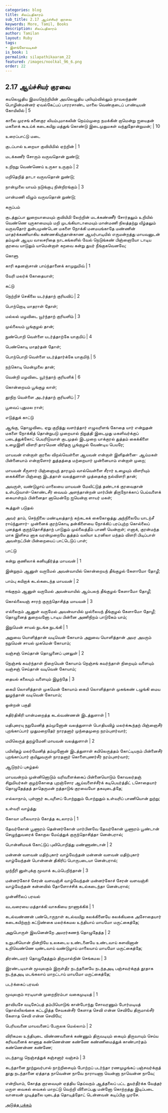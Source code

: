 ```yaml
---
categories: blog
title: சிலப்பதிகாரம்
sub_title: 2.17 ஆய்ச்சியர் குரவை
keywords: More, Tamil, Books
description: சிலப்பதிகாரம்
author: Tamilan
layout: Ruby
tags:
- இளங்கோவடிகள்
is_book: 1
permalink: silapathikaaram_22
featured: /images/noolkal_96_6.png
order: 22
---
```



## 2.17 ஆய்ச்சியர் குரவை

கயலெழுதிய இமயநெற்றியின் அயலெழுதிய புலியும்வில்லும் நாவலந்தண் பொழின்மன்னர் ஏவல்கேட்பப் பாரரசாண்ட மாலை வெண்குடைப் பாண்டியன் கோயிலில் | 5

காலை முரசங் கனைகுர லியம்புமாகலின் நெய்ம்முறை நமக்கின் றாமென்று ஐயைதன் மகளைக் கூஉய்க் கடைகயிறு மத்துங் கொண்டு இடைமுதுமகள் வந்துதோன்றுமன்; | 10

உரைப்பாட்டு மடை

குடப்பால் உறையா குவியிமில் ஏற்றின் | 1

மடக்கணீர் சோரும் வருவதொன் றுண்டு;

உறிநறு வெண்ணெய் உருகா உருகும் | 2

மறிதெறித் தாடா வருவதொன் றுண்டு;

நான்முலை யாயம் நடுங்குபு நின்றிரங்கும் | 3

மான்மணி வீழும் வருவதொன் றுண்டு;

கருப்பம்

குடத்துப்பா லுறையாமையும் குவியிமி லேற்றின் மடக்கண்ணீீர் சோர்தலும் உறியில் வெண்ணெ யுருகாமையும் மறி முடங்கியாடாமையும் மான்மணி நிலத்தற்று வீழ்தலும் வருவதோர் துன்பமுண்டென மகளை நோக்கி மனமயங்காதே மண்ணின் மாதர்க்கணியாகிய கண்ணகியுந்தான்காண ஆயர்பாடியில் எருமன்றத்து மாயவனுடன் தம்முன் ஆடிய வாலசரிதை நாடகங்களில் வேல் நெடுங்கண் பிஞ்ஞையோ டாடிய குரவை யாடுதும் யாமென்றாள் கறவை கன்று துயர் நீங்குகவெனவே;

கொளு

காரி கதனஞ்சான் பாய்ந்தானைக் காமுறுமிவ் | 1

வேரி மலர்க் கோதையாள்;

கட்டு

நெற்றிச் செகிலை யடர்த்தாற் குரியவிப் | 2

பொற்றொடி மாதராள் தோள்;

மல்லல் மழவிடை யூர்ந்தாற் குரியளிம் | 3

முல்லையம் பூங்குழல் தான்;

நுண்பொறி வெள்ளை யடர்த்தாற்கே யாகுமிப் | 4

பெண்கொடி மாதர்தன் தோள்;

பொற்பொறி வெள்ளை யடர்த்தார்க்கே யாகுமிந் | 5

நற்கொடி மென்முலை தான்;

வென்றி மழவிடை யூர்ந்தாற் குரியளிக் | 6

கொன்றையம் பூங்குழ லாள்;

தூநிற வெள்ளை அடர்த்தாற் குரியளிப் | 7

பூவைப் புதுமல ராள்;

எடுத்துக் காட்டு

ஆங்கு, தொழுவிடை ஏறு குறித்து வளர்த்தார் எழுவரிளங் கோதை யார் என்றுதன் மகளை நோக்கித் தொன்றுபடு முறையால் நிறுத்தி இடைமுது மகளிவர்க்குப் படைத்துக்கோட் பெயரிடுவாள் குடமுதல் இடமுறை யாக்குரல் துத்தம் கைக்கிளை உழைஇளி விளரி தாரமென விரிதரு பூங்குழல் வேண்டிய பெயரே;

மாயவன் என்றாள் குரலை விறல்வெள்ளை ஆயவன் என்றாள் இளிதன்னை- ஆய்மகள் பின்னையாம் என்றாளோர் துத்தத்தை மற்றையார் முன்னையாம் என்றாள் முறை;

மாயவன் சீருளார் பிஞ்ஞையுந் தாரமும் வால்வெள்ளை சீரார் உழையும் விளரியும் கைக்கிளை பிஞ்ஞை இடத்தாள் வலத்துளாள் முத்தைக்கு நல்விளரி தான்;

அவருள், வண்டுழாய் மாலையை மாயவன் மேலிட்டுத் தண்டாக் குரவைதான் உள்படுவாள்-கொண்டசீர் வையம் அளந்தான்றன் மார்பின் திருநோக்காப் பெய்வளைக் கையாள்நம் பின்னைதா னாமென்றே ஐயென்றா ளாயர் மகள்;

கூத்துள் படுதல்

அவர் தாம், செந்நிலை மண்டிலத்தாற் கற்கடகக் கைகோஒத்து அந்நிலையே யாடற்சீ ராய்ந்துளார்- முன்னைக் குரற்கொடி தன்கிளையை நோக்கிப் பரப்புற்ற கொல்லைப் புனத்துக் குருந்தொசித்தாற் பாடுதும் முல்லைத்தீம் பாணி யென்றாள்; எனாக், குரன்மந்த மாக இளிசம னாக வரன்முறையே துத்தம் வலியா உரனிலா மந்தம் விளரி பிடிப்பாள் அவள்நட்பின் பின்றையைப் பாட்டெடுப் பாள்;

பாட்டு

கன்று குணிலாக் கனியுதிர்த்த மாயவன் | 1

இன்றுநம் ஆனுள் வருமேல் அவன்வாயில் கொன்றையந் தீங்குழல் கேளாமோ தோழீ;

பாம்பு கயிறாக் கடல்கடைந்த மாயவன் | 2

ஈங்குநம் ஆனுள் வருமேல் அவன்வாயில் ஆம்பலந் தீங்குழல் கேளாமோ தோழீ;

கொல்லையஞ் சாரற் குருந்தொசித்த மாயவன் | 3

எல்லைநம் ஆனுள் வருமேல் அவன்வாயில் முல்லையந் தீங்குழல் கேளாமோ தோழீ; தொழுனைத் துறைவனோ டாடிய பின்னை அணிநிறம் பாடுகேம் யாம்;

இறுமென் சாயல் நுடங்க நுடங்கி | 1

அறுவை யொளித்தான் வடிவென் கோயாம் அறுவை யொளித்தான் அயர அயரும் நறுமென் சாயல் முகமென் கோயாம்;

வஞ்சஞ் செய்தான் தொழுனைப் புனலுள் | 2

நெஞ்சங் கவர்ந்தாள் நிறையென் கோயாம் நெஞ்சங் கவர்ந்தாள் நிறையும் வளையும் வஞ்சஞ் செய்தான் வடிவென் கோயாம்;

தையல் கலையும் வளையும் இழந்தே | 3

கையி லொளித்தாள் முகமென் கோயாம் கையி லொளித்தாள் முகங்கண் டழுங்கி மைய லுழந்தான் வடிவென் கோயாம்;

ஒன்றன் பகுதி

கதிர்திகிரி யான்மறைத்த கடல்வண்ணன் இடத்துளாள் | 1

மதிபுரையு நறுமேனித் தம்முனோன் வலத்துளாள் பொதியவிழ் மலர்க்கூந்தற் பிஞ்ஞைசீர் புறங்காப்பார் முதுமறைதேர் நாரதனார் முந்தைமுறை நரம்புளர்வார்;

மயிலெருத் துறழ்மேனி மாயவன் வலத்துளாள் | 2

பயிலிதழ் மலர்மேனித் தம்முனோன் இடத்துளாள் கயிலெருத்தம் கோட்டியநம் பின்னைசீர் புறங்காப்பார் குயிலுவருள் நாரதனார் கொளைபுணர்சீர் நரம்புளர்வார்;

ஆடுநர்ப் புகழ்தல்

மாயவன்றம் முன்னினொடும் வரிவளைக்கைப் பின்னையொடும் கோவலர்தஞ் சிறுமியர்கள் குழற்கோதை புறஞ்சோர ஆய்வளைச்சீர்க் கடிபெயர்த்திட் டசொதையார் தொழுதேத்தத் தாதெருமன் றத்தாடுங் குரவையோ தகவுடைத்தே;

எல்லாநாம், புள்ளூர் கடவுளைப் போற்றுதும் போற்றுதும் உள்வரிப் பாணியொன் றுற்று;

உள்வரி வாழ்த்து

கோவா மலையாரம் கோத்த கடலாரம் | 1

தேவர்கோன் பூணாரம் தென்னர்கோன் மார்பினவே தேவர்கோன் பூணாரம் பூண்டான் செழுந்துவரைக் கோகுல மேய்த்துக் குருந்தொசித்தா னென்பரால்;

பொன்னிமயக் கோட்டுப் புலிபொறித்து மண்ணாண்டான் | 2

மன்னன் வளவன் மதிற்புகார் வாழ்வேந்தன் மன்னன் வளவன் மதிற்புகார் வாழ்வேந்தன் பொன்னன் திகிரிப் பொருபடையா னென்பரால்;

முந்நீரி னுள்புக்கு மூவாக் கடம்பெறிந்தான் | 3

மன்னர்கோச் சேரன் வளவஞ்சி வாழ்வேந்தன் மன்னர்கோச் சேரன் வளவஞ்சி வாழ்வேந்தன் கன்னவில் தோளோச்சிக் கடல்கடைந்தா னென்பரால்;

முன்னிலைப் பரவல்

வடவரையை மத்தாக்கி வாசுகியை நாணாக்கிக் | 1

கடல்வண்ணன் பண்டொருநாள் கடல்வயிறு கலக்கினையே கலக்கியகை அசோதையார் கடைகயிற்றாற் கட்டுண்கை மலர்க்கமல உந்தியாய் மாயமோ மருட்கைத்தே;

அறுபொருள் இவனென்றே அமரர்கணந் தொழுதேத்த | 2

உறுபசியொன் றின்றியே உலகடைய உண்டனையே உண்டவாய் களவினான் உறிவெண்ணெ யுண்டவாய் வண்டுழாய் மாலையாய் மாயமோ மருட்கைத்தே;

திரண்டமரர் தொழுதேத்தும் திருமால்நின் செங்கமல | 3

இரண்டடியான் மூவுலகும் இருள்தீர நடந்தனையே நடந்தஅடி பஞ்சவர்க்குத் தூதாக நடந்தஅடி மடங்கலாய் மாறட்டாய் மாயமோ மருட்கைத்தே;

படர்க்கைப் பரவல்

மூவுலகும் ஈரடியான் முறைநிரம்பா வகைமுடியத் | 1

தாவியசே வடிசேப்பத் தம்பியொடுங் கான்போந்து சோவரணும் போர்மடியத் தொல்லிலங்கை கட்டழித்த சேவகன்சீர் கேளாத செவி என்ன செவியே திருமால்சீர் கேளாத செவி என்ன செவியே;

பெரியவனை மாயவனைப் பேருலக மெல்லாம் | 2

விரிகமல உந்தியுடை விண்ணவனைக் கண்ணும் திருவடியும் கையும் திருவாயும் செய்ய கரியவனைக் காணாத கண்ணென்ண கண்ணே கண்ணிமைத்துக் காண்பார்தம் கண்ணென்ண கண்ணே;

மடந்தாழு நெஞ்சத்துக் கஞ்சனார் வஞ்சம் | 3

கடந்தானை நூற்றுவர்பால் நாற்றிசையும் போற்றப் படர்ந்தா ரணமுழங்கப் பஞ்சவர்க்குத் தூது நடந்தானை ஏத்தாத நாவென்ன நாவே நாராயணா வென்னா நாவென்ன நாவே;

என்றியாம், கோத்த குரவையுள் ஏத்திய தெய்வநம் ஆத்தலைப் பட்ட துயர்தீர்க்க வேத்தர் மருள வைகல் வைகல் மாறட்டு வெற்றி விளைப்பது மன்னோ கொற்றத்து இடிப்படை வானவன் முடித்தலை யுடைத்த தொடித்தோட் டென்னவன் கடிப்பிகு முரசே.

[அடுத்த பக்கம்](silapathikaaram_23)